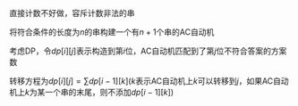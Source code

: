 直接计数不好做，容斥计数非法的串

将符合条件的长度为$n$的串构建一个有$n+1$个串的AC自动机

考虑DP，令$dp[i][j]$表示构造到第$i$位，AC自动机匹配到了第$j$位不符合答案的方案数

转移方程为$dp[i][j]=\sum{dp[i-1][k]}$($k$表示AC自动机上$k$可以转移到$j$，如果AC自动机上$k$为某一个串的末尾，则不添加$dp[i-1][k]$)

